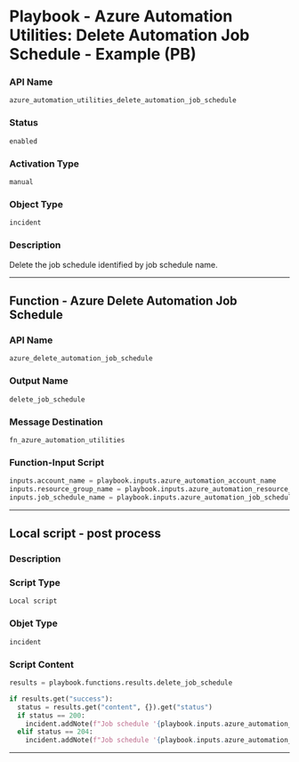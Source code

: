 <!--
    DO NOT MANUALLY EDIT THIS FILE
    THIS FILE IS AUTOMATICALLY GENERATED WITH resilient-sdk codegen
    Generated with resilient-sdk v49.1.51
-->

# Playbook - Azure Automation Utilities: Delete Automation Job Schedule - Example (PB)

### API Name
`azure_automation_utilities_delete_automation_job_schedule`

### Status
`enabled`

### Activation Type
`manual`

### Object Type
`incident`

### Description
Delete the job schedule identified by job schedule name.


---
## Function - Azure Delete Automation Job Schedule

### API Name
`azure_delete_automation_job_schedule`

### Output Name
`delete_job_schedule`

### Message Destination
`fn_azure_automation_utilities`

### Function-Input Script
```python
inputs.account_name = playbook.inputs.azure_automation_account_name
inputs.resource_group_name = playbook.inputs.azure_automation_resource_group
inputs.job_schedule_name = playbook.inputs.azure_automation_job_schedule_name
```

---

## Local script - post process

### Description


### Script Type
`Local script`

### Objet Type
`incident`

### Script Content
```python
results = playbook.functions.results.delete_job_schedule

if results.get("success"):
  status = results.get("content", {}).get("status")
  if status == 200:
    incident.addNote(f"Job schedule '{playbook.inputs.azure_automation_job_schedule_name}' was deleted.")
  elif status == 204:
    incident.addNote(f"Job schedule '{playbook.inputs.azure_automation_job_schedule_name}' not found.")
```

---

